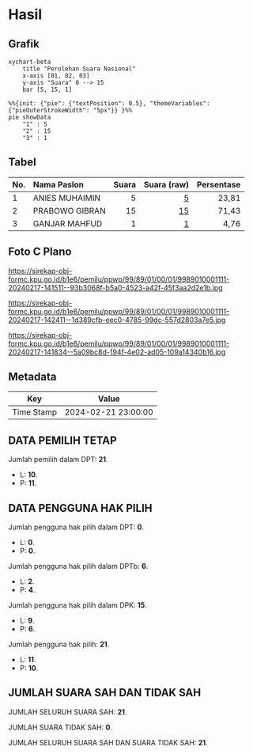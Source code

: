 # Hasil

## Grafik

```mermaid
xychart-beta
    title "Perolehan Suara Nasional"
    x-axis [01, 02, 03]
    y-axis "Suara" 0 --> 15
    bar [5, 15, 1]
```

```mermaid
%%{init: {"pie": {"textPosition": 0.5}, "themeVariables": {"pieOuterStrokeWidth": "5px"}} }%%
pie showData
    "1" : 5
    "2" : 15
    "3" : 1
```

## Tabel

| No. | Nama Paslon    | Suara | Suara (raw) | Persentase |
|:--- |:-------------- | -----:| -----------:| ----------:|
| 1   | ANIES MUHAIMIN | 5     | [5][p-1]    | 23,81      |
| 2   | PRABOWO GIBRAN | 15    | [15][p-2]   | 71,43      |
| 3   | GANJAR MAHFUD  | 1     | [1][p-3]    | 4,76       |


[p-1]: https://github.com/gigit-pemilu/pemilu-2024/blob/main/pilpres/hitung-suara/sub/99-luar-negeri/sub/89-penang-malaysia/sub/01-penang-malaysia/sub/0001-penang-malaysia/sub/111-ksk-096/sub/paslon-1.txt
[p-2]: https://github.com/gigit-pemilu/pemilu-2024/blob/main/pilpres/hitung-suara/sub/99-luar-negeri/sub/89-penang-malaysia/sub/01-penang-malaysia/sub/0001-penang-malaysia/sub/111-ksk-096/sub/paslon-2.txt
[p-3]: https://github.com/gigit-pemilu/pemilu-2024/blob/main/pilpres/hitung-suara/sub/99-luar-negeri/sub/89-penang-malaysia/sub/01-penang-malaysia/sub/0001-penang-malaysia/sub/111-ksk-096/sub/paslon-3.txt

## Foto C Plano

https://sirekap-obj-formc.kpu.go.id/b1e6/pemilu/ppwp/99/89/01/00/01/9989010001111-20240217-141511--93b3068f-b5a0-4523-a42f-45f3aa2d2e1b.jpg

https://sirekap-obj-formc.kpu.go.id/b1e6/pemilu/ppwp/99/89/01/00/01/9989010001111-20240217-142411--1d389cfb-eec0-4785-99dc-557d2803a7e5.jpg

https://sirekap-obj-formc.kpu.go.id/b1e6/pemilu/ppwp/99/89/01/00/01/9989010001111-20240217-141834--5a09bc8d-194f-4e02-ad05-109a14340b16.jpg


## Metadata

| Key        | Value               |
| ---------- | ------------------- |
| Time Stamp | 2024-02-21 23:00:00 |


## DATA PEMILIH TETAP

Jumlah pemilih dalam DPT: **21**.
 * L: **10**.
 * P: **11**.

## DATA PENGGUNA HAK PILIH

Jumlah pengguna hak pilih dalam DPT: **0**.
 * L: **0**.
 * P: **0**.

Jumlah pengguna hak pilih dalam DPTb: **6**.
 * L: **2**.
 * P: **4**.

Jumlah pengguna hak pilih dalam DPK: **15**.
 * L: **9**.
 * P: **6**.

Jumlah pengguna hak pilih: **21**.
 * L: **11**.
 * P: **10**.

## JUMLAH SUARA SAH DAN TIDAK SAH

JUMLAH SELURUH SUARA SAH: **21**.

JUMLAH SUARA TIDAK SAH: **0**.

JUMLAH SELURUH SUARA SAH DAN SUARA TIDAK SAH: **21**.


